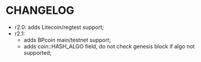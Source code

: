 CHANGELOG
=========

- r2.0: adds Litecoin/regtest support;
- r2.1: 
  * adds BPcoin main/testnet support;
  * adds coin::HASH_ALGO field, do not check genesis block if algo not supported;
